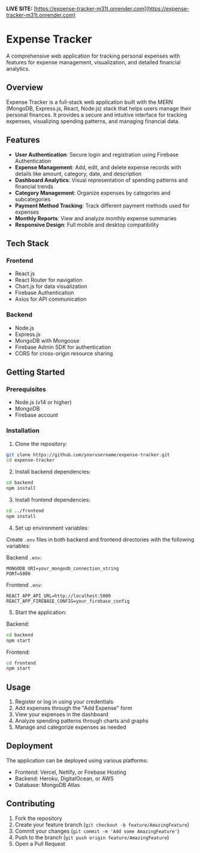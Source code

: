 
**LIVE SITE:**  [https://expense-tracker-m31t.onrender.com](https://expense-tracker-m31t.onrender.com)

# Expense Tracker

A comprehensive web application for tracking personal expenses with features for expense management, visualization, and detailed financial analytics.

## Overview

Expense Tracker is a full-stack web application built with the MERN (MongoDB, Express.js, React, Node.js) stack that helps users manage their personal finances. It provides a secure and intuitive interface for tracking expenses, visualizing spending patterns, and managing financial data.

## Features

- **User Authentication**: Secure login and registration using Firebase Authentication
- **Expense Management**: Add, edit, and delete expense records with details like amount, category, date, and description
- **Dashboard Analytics**: Visual representation of spending patterns and financial trends
- **Category Management**: Organize expenses by categories and subcategories
- **Payment Method Tracking**: Track different payment methods used for expenses
- **Monthly Reports**: View and analyze monthly expense summaries
- **Responsive Design**: Full mobile and desktop compatibility

## Tech Stack

### Frontend

- React.js
- React Router for navigation
- Chart.js for data visualization
- Firebase Authentication
- Axios for API communication

### Backend

- Node.js
- Express.js
- MongoDB with Mongoose
- Firebase Admin SDK for authentication
- CORS for cross-origin resource sharing

## Getting Started

### Prerequisites

- Node.js (v14 or higher)
- MongoDB
- Firebase account

### Installation

1. Clone the repository:

```bash
git clone https://github.com/yourusername/expense-tracker.git
cd expense-tracker
```

2. Install backend dependencies:

```bash
cd backend
npm install
```

3. Install frontend dependencies:

```bash
cd ../frontend
npm install
```

4. Set up environment variables:

Create `.env` files in both backend and frontend directories with the following variables:

Backend `.env`:

```
MONGODB_URI=your_mongodb_connection_string
PORT=5000
```

Frontend `.env`:

```
REACT_APP_API_URL=http://localhost:5000
REACT_APP_FIREBASE_CONFIG=your_firebase_config
```

5. Start the application:

Backend:

```bash
cd backend
npm start
```

Frontend:

```bash
cd frontend
npm start
```

## Usage

1. Register or log in using your credentials
2. Add expenses through the "Add Expense" form
3. View your expenses in the dashboard
4. Analyze spending patterns through charts and graphs
5. Manage and categorize expenses as needed

## Deployment

The application can be deployed using various platforms:

- Frontend: Vercel, Netlify, or Firebase Hosting
- Backend: Heroku, DigitalOcean, or AWS
- Database: MongoDB Atlas

## Contributing

1. Fork the repository
2. Create your feature branch (`git checkout -b feature/AmazingFeature`)
3. Commit your changes (`git commit -m 'Add some AmazingFeature'`)
4. Push to the branch (`git push origin feature/AmazingFeature`)
5. Open a Pull Request
